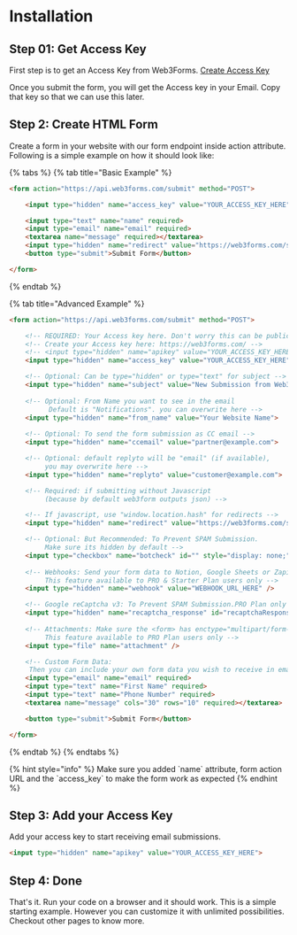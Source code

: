 # Installation

## Step 01: Get Access Key

First step is to get an Access Key from Web3Forms. [Create Access Key](https://web3forms.com/#start)

Once you submit the form, you will get the Access key in your Email. Copy that key so that we can use this later.

## Step 2: Create HTML Form

Create a form in your website with our form endpoint inside action attribute. Following is a simple example on how it should look like:

{% tabs %}
{% tab title="Basic Example" %}
```html
<form action="https://api.web3forms.com/submit" method="POST">

    <input type="hidden" name="access_key" value="YOUR_ACCESS_KEY_HERE">

    <input type="text" name="name" required>
    <input type="email" name="email" required>
    <textarea name="message" required></textarea>
    <input type="hidden" name="redirect" value="https://web3forms.com/success">
    <button type="submit">Submit Form</button>

</form>
```
{% endtab %}

{% tab title="Advanced Example" %}
```html
<form action="https://api.web3forms.com/submit" method="POST">

    <!-- REQUIRED: Your Access key here. Don't worry this can be public -->
    <!-- Create your Access key here: https://web3forms.com/ -->
    <!-- <input type="hidden" name="apikey" value="YOUR_ACCESS_KEY_HERE"> -->
    <input type="hidden" name="access_key" value="YOUR_ACCESS_KEY_HERE">

    <!-- Optional: Can be type="hidden" or type="text" for subject -->
    <input type="hidden" name="subject" value="New Submission from Web3Forms">
  
    <!-- Optional: From Name you want to see in the email
          Default is "Notifications". you can overwrite here -->
    <input type="hidden" name="from_name" value="Your Website Name">
  
    <!-- Optional: To send the form submission as CC email -->
    <input type="hidden" name="ccemail" value="partner@example.com">

    <!-- Optional: default replyto will be "email" (if available), 
         you may overwrite here -->
    <input type="hidden" name="replyto" value="customer@example.com">

    <!-- Required: if submitting without Javascript 
         (because by default web3form outputs json) -->

    <!-- If javascript, use "window.location.hash" for redirects -->
    <input type="hidden" name="redirect" value="https://web3forms.com/success">

    <!-- Optional: But Recommended: To Prevent SPAM Submission. 
         Make sure its hidden by default -->
    <input type="checkbox" name="botcheck" id="" style="display: none;">
    
    <!-- Webhooks: Send your form data to Notion, Google Sheets or Zapier.
         This feature available to PRO & Starter Plan users only -->
    <input type="hidden" name="webhook" value="WEBHOOK_URL_HERE" />

    <!-- Google reCaptcha v3: To Prevent SPAM Submission.PRO Plan only -->
    <input type="hidden" name="recaptcha_response" id="recaptchaResponse">
    
    <!-- Attachments: Make sure the <form> has enctype="multipart/form-data"
         This feature available to PRO Plan users only -->
    <input type="file" name="attachment" />

    <!-- Custom Form Data: 
     Then you can include your own form data you wish to receive in email. -->
    <input type="email" name="email" required>
    <input type="text" name="First Name" required>
    <input type="text" name="Phone Number" required>
    <textarea name="message" cols="30" rows="10" required></textarea>

    <button type="submit">Submit Form</button>

</form>
```
{% endtab %}
{% endtabs %}

{% hint style="info" %}
Make sure you added \`name\` attribute, form action URL and the \`access\_key\` to make the form work as expected &#x20;
{% endhint %}

## Step 3: Add your Access Key

Add your access key to start receiving email submissions.

```html
<input type="hidden" name="apikey" value="YOUR_ACCESS_KEY_HERE">
```

## Step 4: Done

That's it. Run your code on a browser and it should work. This is a simple starting example. However you can customize it with unlimited possibilities. Checkout other pages to know more.
